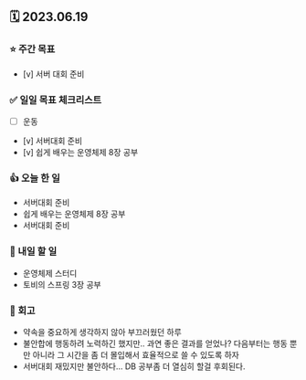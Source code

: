 ## 🗓 2023.06.19
### ⭐️ 주간 목표
- [v] 서버 대회 준비

### ✅ 일일 목표 체크리스트
- [ ] 운동
- [v] 서버대회 준비
- [v] 쉽게 배우는 운영체제 8장 공부

### 👍 오늘 한 일
- 서버대회 준비
- 쉽게 배우는 운영체제 8장 공부
- 서버대회 준비

### 🌈 내일 할 일
- 운영체제 스터디
- 토비의 스프링 3장 공부

### 🤔 회고
- 약속을 중요하게 생각하지 않아 부끄러웠던 하루
- 불안합에 행동하려 노력하긴 했지만.. 과연 좋은 결과를 얻었나? 다음부터는 행동 뿐만 아니라 그 시간을 좀 더 몰입해서 효율적으로 쓸 수 있도록 하자
- 서버대회 재밌지만 불안하다... DB 공부좀 더 열심히 할걸 후회된다.
